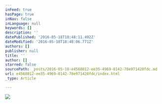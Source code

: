 ```yaml
---
inFeed: true
hasPage: true
inNav: false
inLanguage: null
keywords: []
description: ''
datePublished: '2016-05-18T18:48:11.492Z'
dateModified: '2016-05-18T18:48:06.771Z'
authors: []
publisher: null
title: ''
author: []
starred: false
sourcePath: _posts/2016-05-18-e4568012-ee35-4969-8142-78e971428fdc.md
url: e4568012-ee35-4969-8142-78e971428fdc/index.html
_type: Article

---
```

![](https://the-grid-user-content.s3-us-west-2.amazonaws.com/08f77e8a-4a2f-4881-81a9-4f14c14fd2f7.jpg)